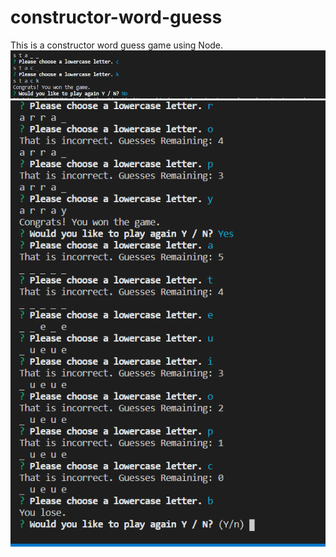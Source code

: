 # constructor-word-guess
This is a constructor word guess game using Node.
![alt](demo1.png)
![alt](demo2.png)
